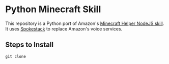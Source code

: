 # Python Minecraft Skill
This repository is a Python port of Amazon's [Minecraft Helper NodeJS skill](https://github.com/alexa/skill-sample-nodejs-howto). It uses [Spokestack](https://spokestack.io) to replace Amazon's voice services.

## Steps to Install
    git clone
